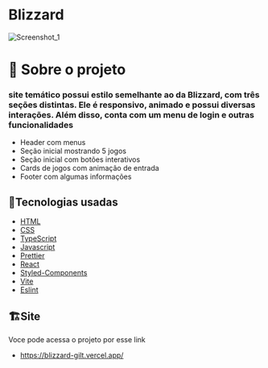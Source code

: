 # Blizzard
![Screenshot_1](https://user-images.githubusercontent.com/74790193/214060442-5e093262-59e7-467a-92fd-0152941cd9ab.png)
# 📖 Sobre o projeto
### site temático possui estilo semelhante ao da Blizzard, com três seções distintas. Ele é responsivo, animado e possui diversas interações. Além disso, conta com um menu de login e outras funcionalidades

- Header com menus
- Seção inicial mostrando 5 jogos
- Seção inicial com botões interativos
- Cards de jogos com animação de entrada 
- Footer com algumas informações

## 🔧Tecnologias usadas

- [HTML](https://developer.mozilla.org/pt-BR/docs/Web/HTML)
- [CSS](https://developer.mozilla.org/pt-BR/docs/Web/CSS)
- [TypeScript](https://www.typescriptlang.org/)
- [Javascript](https://developer.mozilla.org/pt-BR/docs/Web/JavaScript)
- [Prettier](https://prettier.io/)
- [React](https://pt-br.reactjs.org/)
- [Styled-Components](https://styled-components.com/)
- [Vite](https://vitejs.dev/)
- [Eslint](https://eslint.org/)
 ## 🏗️Site
 Voce pode acessa o projeto por esse link
 - https://blizzard-gilt.vercel.app/

